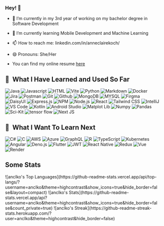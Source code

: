 ### Hey! 👋

- 🔭 I’m currently in my 3rd year of working on my bachelor degree in Software Development
- 🌱 I’m currently learning Mobile Development and Machine Learning
- 📫 How to reach me: linkedin.com/in/anneclairekoch/
- 😄 Pronouns: She/Her

- You can find my online resume [here](https://anclko.com/)
<h2> 🚀 &nbsp;What I Have Learned and Used So Far</h2>
<p align="left">
<img src="https://img.shields.io/badge/java-%23ED8B00.svg?style=for-the-badge&logo=openjdk&logoColor=white" alt="Java"/>
<img src="https://img.shields.io/badge/javascript-%23323330.svg?style=for-the-badge&logo=javascript&logoColor=%23F7DF1E" alt="Javascript"/>
<img src="https://img.shields.io/badge/html5-%23E34F26.svg?style=for-the-badge&logo=html5&logoColor=white" alt="HTML"/>
<img src="https://img.shields.io/badge/vite-%23646CFF.svg?style=for-the-badge&logo=vite&logoColor=white" alt="Vite"/>
<img src="https://img.shields.io/badge/python-3670A0?style=for-the-badge&logo=python&logoColor=ffdd54" alt="Python"/>
<img src="https://img.shields.io/badge/markdown-%23000000.svg?style=for-the-badge&logo=markdown&logoColor=white" alt="Markdown"/>
<img src="https://img.shields.io/badge/docker-%230db7ed.svg?style=for-the-badge&logo=docker&logoColor=white" alt="Docker"/>
<img src="https://img.shields.io/badge/jira-%230A0FFF.svg?style=for-the-badge&logo=jira&logoColor=white" alt="Jira"/>
<img src="https://img.shields.io/badge/Postman-FF6C37?style=for-the-badge&logo=postman&logoColor=white" alt="Postman"/>
<img src="https://img.shields.io/badge/git-%23F05033.svg?style=for-the-badge&logo=git&logoColor=white" alt="Git"/>
<img src="https://img.shields.io/badge/github-%23121011.svg?style=for-the-badge&logo=github&logoColor=white" alt="Github"/>
<img src="https://img.shields.io/badge/MongoDB-%234ea94b.svg?style=for-the-badge&logo=mongodb&logoColor=white" alt="MongoDB"/>
<img src="https://img.shields.io/badge/mysql-4479A1.svg?style=for-the-badge&logo=mysql&logoColor=white" alt="MYSQL"/>
<img src="https://img.shields.io/badge/figma-%23F24E1E.svg?style=for-the-badge&logo=figma&logoColor=white" alt="Firgma"/>
<img src="https://img.shields.io/badge/daisyui-5A0EF8?style=for-the-badge&logo=daisyui&logoColor=white" alt="DaisyUI"/>
<img src="https://img.shields.io/badge/express.js-%23404d59.svg?style=for-the-badge&logo=express&logoColor=%2361DAFB" alt="Express.js"/>
<img src="https://img.shields.io/badge/NPM-%23CB3837.svg?style=for-the-badge&logo=npm&logoColor=white" alt="NPM"/>
<img src="https://img.shields.io/badge/node.js-6DA55F?style=for-the-badge&logo=node.js&logoColor=white" alt="Node.js"/>
<img src="https://img.shields.io/badge/react-%2320232a.svg?style=for-the-badge&logo=react&logoColor=%2361DAFB" alt="React"/>
<img src="https://img.shields.io/badge/tailwindcss-%2338B2AC.svg?style=for-the-badge&logo=tailwind-css&logoColor=white" alt="Tailwind CSS"/>
<img src="https://img.shields.io/badge/IntelliJIDEA-000000.svg?style=for-the-badge&logo=intellij-idea&logoColor=white" alt="IntelliJ"/>
<img src="https://img.shields.io/badge/Visual%20Studio%20Code-0078d7.svg?style=for-the-badge&logo=visual-studio-code&logoColor=white" alt="VS Code"/>
<img src="https://img.shields.io/badge/Kotlin-7F52FF?style=for-the-badge&logo=Kotlin&logoColor=white" alt="Kotlin"/>
<img src="https://img.shields.io/badge/android%20studio-346ac1?style=for-the-badge&logo=android%20studio&logoColor=white" alt="Android Studio"/>
<img src="https://img.shields.io/badge/Matplotlib-%23ffffff.svg?style=for-the-badge&logo=Matplotlib&logoColor=black" alt="Matplot Lib"/>
<img src="https://img.shields.io/badge/numpy-%23013243.svg?style=for-the-badge&logo=numpy&logoColor=white" alt="Numpy"/>
<img src="https://img.shields.io/badge/pandas-%23150458.svg?style=for-the-badge&logo=pandas&logoColor=white" alt="Pandas"/>
<img src="https://img.shields.io/badge/scikit--learn-%23F7931E.svg?style=for-the-badge&logo=scikit-learn&logoColor=white" alt="Sci-Kit"/>
<img src="https://img.shields.io/badge/TensorFlow-%23FF6F00.svg?style=for-the-badge&logo=TensorFlow&logoColor=white" alt="tensor flow"/>
<img src="https://img.shields.io/badge/Next-black?style=for-the-badge&logo=next.js&logoColor=white" alt="Next JS"/>

</p>

<h2> 🚀 &nbsp;What I Want To Learn Next</h2>
<p align="left">
<img src="https://img.shields.io/badge/c%23-%23239120.svg?style=for-the-badge&logo=csharp&logoColor=white" alt="C#"/>
<img src="https://img.shields.io/badge/c-%2300599C.svg?style=for-the-badge&logo=c&logoColor=white" alt="C"/>
<img src="https://img.shields.io/badge/AWS-%23FF9900.svg?style=for-the-badge&logo=amazon-aws&logoColor=white" alt="AWS"/>
<img src="https://img.shields.io/badge/azure-%230072C6.svg?style=for-the-badge&logo=microsoftazure&logoColor=white" alt="Azure"/>
<img src="https://img.shields.io/badge/-GraphQL-E10098?style=for-the-badge&logo=graphql&logoColor=white" alt="GraphQL"/>
<img src="https://img.shields.io/badge/r-%23276DC3.svg?style=for-the-badge&logo=r&logoColor=white" alt="R"/>
<img src="https://img.shields.io/badge/typescript-%23007ACC.svg?style=for-the-badge&logo=typescript&logoColor=white" alt="TypeScript"/>
<img src="https://img.shields.io/badge/kubernetes-%23326ce5.svg?style=for-the-badge&logo=kubernetes&logoColor=white" alt="Kubernetes"/>
<img src="https://img.shields.io/badge/angular.js-%23E23237.svg?style=for-the-badge&logo=angularjs&logoColor=white" alt="Angular"/>
<img src="https://img.shields.io/badge/deno%20js-000000?style=for-the-badge&logo=deno&logoColor=white" alt="Deno.js"/>
<img src="https://img.shields.io/badge/Flutter-%2302569B.svg?style=for-the-badge&logo=Flutter&logoColor=white" alt="Flutter"/>
<img src="https://img.shields.io/badge/JWT-black?style=for-the-badge&logo=JSON%20web%20tokens" alt="JWT"/>
<img src="https://img.shields.io/badge/react_native-%2320232a.svg?style=for-the-badge&logo=react&logoColor=%2361DAFB" alt="React Native"/>
<img src="https://img.shields.io/badge/redux-%23593d88.svg?style=for-the-badge&logo=redux&logoColor=white" alt="Redux"/>
<img src="https://img.shields.io/badge/vuejs-%2335495e.svg?style=for-the-badge&logo=vuedotjs&logoColor=%234FC08D" alt="Vue"/>
<img src="https://img.shields.io/badge/Render-%46E3B7.svg?style=for-the-badge&logo=render&logoColor=white" alt="Render"/>
</p>

<h2>Some Stats</h2>
![anclko's Top Languages](https://github-readme-stats.vercel.app/api/top-langs/?username=anclko&theme=highcontrast&show_icons=true&hide_border=false&layout=compact)
![anclko's Stats](https://github-readme-stats.vercel.app/api?username=anclko&theme=highcontrast&show_icons=true&hide_border=false&count_private=true)
![anclko's Streak](https://github-readme-streak-stats.herokuapp.com/?user=anclko&theme=highcontrast&hide_border=false)

